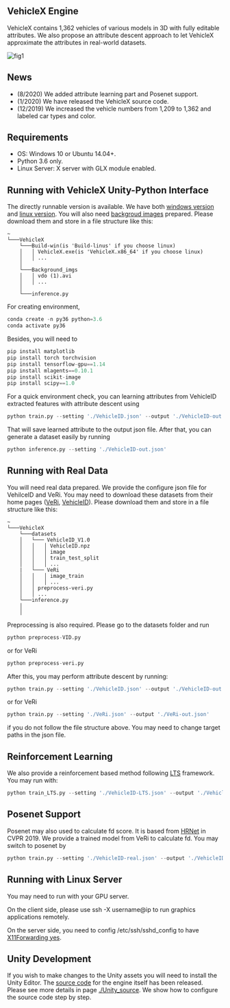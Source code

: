 ## VehicleX Engine

VehicleX contains 1,362 vehicles of various models in 3D with fully editable attributes. We also propose an attribute descent approach to let VehicleX approximate the attributes in real-world datasets.  

![fig1](https://github.com/yorkeyao/VehicleX/blob/master/VehicleX%20Interface/Images/Platform.jpg)  

## News

* (8/2020) We added attribute learning part and Posenet support. 
* (1/2020) We have released the VehicleX source code.  
* (12/2019) We increased the vehicle numbers from 1,209 to 1,362 and labeled car types and color.  

## Requirements

* OS: Windows 10 or Ubuntu 14.04+.
* Python 3.6 only.
* Linux Server: X server with GLX module enabled.

## Running with VehicleX Unity-Python Interface

The directly runnable version is available. We have both [windows version](https://drive.google.com/file/d/1cLKFhXc9HhKmsh05XrWSGKDs-GZ73_Hf/view?usp=sharing) and [linux version](https://drive.google.com/file/d/1cLKFhXc9HhKmsh05XrWSGKDs-GZ73_Hf/view?usp=sharing). You will also need [backgroud images](https://drive.google.com/file/d/1dx03ijDzJkbVp0XnZbvKLTYZSYMDJHsf/view?usp=sharing) prepared. Please download them and store in a file structure like this: 

```
~
└───VehicleX
    └───Build-win(is 'Build-linus' if you choose linux)
    │   │ VehicleX.exe(is 'VehicleX.x86_64' if you choose linux)
    │   │ ...
    │
    └───Background_imgs
    │   │ vdo (1).avi
    │   │ ...
    │
    └───inference.py
```

For creating environment,

```python
conda create -n py36 python=3.6
conda activate py36
```

Besides, you will need to 

```python
pip install matplotlib
pip install torch torchvision
pip install tensorflow-gpu==1.14
pip install mlagents==0.10.1
pip install scikit-image
pip install scipy==1.0
```
For a quick environment check, you can learning attributes from VehicleID extracted features with attribute descent using

```python
python train.py --setting './VehicleID.json' --output './VehicleID-out.json'
```

That will save learned attribute to the output json file. After that, you can generate a dataset easily by running

```python
python inference.py --setting './VehicleID-out.json'
```

## Running with Real Data

You will need real data prepared. We provide the configure json file for VehilceID and VeRi. You may need to download these datasets from their home pages ([VeRi](https://github.com/JDAI-CV/VeRidataset), [VehicleID](https://www.pkuml.org/resources/pku-vehicleid.html)). Please download them and store in a file structure like this:  

```
~
└───VehicleX
    └───datasets
    │   └─── VehicleID_V1.0
    │   │   │ VehicleID.npz
    │   │   │ image
    │   │   │ train_test_split
    │   │   │ ...
    |   └─── VeRi
    │   │   │ image_train
    │   │   │ ...
    │   │ preprocess-veri.py
    │   │ ...
    └───inference.py
    │   
    │ 
```

Preprocessing is also required. Please go to the datasets folder and run 

```python
python preprocess-VID.py
```
or for VeRi
```python
python preprocess-veri.py
```
After this, you may perform attribute descent by running:

```python
python train.py --setting './VehicleID.json' --output './VehicleID-out.json'
```
or for VeRi
```python
python train.py --setting './VeRi.json' --output './VeRi-out.json'
```

if you do not follow the file structure above. You may need to change target paths in the json file. 

## Reinforcement Learning 

We also provide a reinforcement based method following [LTS](https://arxiv.org/abs/1810.02513v2) framework. You may run with:  

```python
python train_LTS.py --setting './VehicleID-LTS.json' --output './VehicleID-out.json'
```

## Posenet Support

Posenet may also used to calculate fd score. It is based from [HRNet](https://github.com/NVlabs/PAMTRI/tree/master/PoseEstNet) in CVPR 2019. We provide a trained model from VeRi to calculate fd. You may switch to posenet by

```python
python train.py --setting './VehicleID-real.json' --output './VehicleID-out.json' --FD_model 'posenet'
```

## Running with Linux Server

You may need to run with your GPU server. 

On the client side, please use ssh -X username@ip to run graphics applications remotely.  

On the server side, you need to config /etc/ssh/sshd_config to have [X11Forwarding yes](https://unix.stackexchange.com/questions/12755/how-to-forward-x-over-ssh-to-run-graphics-applications-remotely). 

## Unity Development

If you wish to make changes to the Unity assets you will need to install the Unity Editor. The [source code](https://drive.google.com/file/d/1vMqNhjTZmiFr9fAzU2HMWxqZ5-Fb_N_W/view?usp=sharing) for the engine itself has been released. Please see more details in page [./Unity_source](https://github.com/yorkeyao/VehicleX/tree/master/Unity_source). We show how to configure the source code step by step. 




